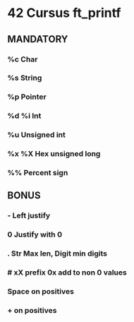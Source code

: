 # 42 Cursus ft_printf

## MANDATORY
### %c Char
### %s String
### %p Pointer
### %d %i Int
### %u Unsigned int
### %x %X Hex unsigned long
### %% Percent sign

## BONUS
### - Left justify
### 0 Justify with 0
### . Str Max len, Digit min digits
### # xX prefix 0x add to non 0 values
### Space on positives
### + on positives
